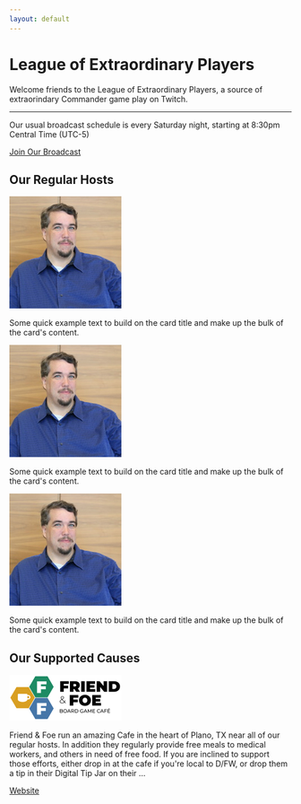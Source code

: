 ```yaml
---
layout: default
---
```


<div class="jumbotron">
  <h1 class="display-4">League of Extraordinary Players</h1>
  <p class="lead">Welcome friends to the League of Extraordinary Players, a source of extraorindary Commander game play on Twitch.</p>
  <hr class="my-4">
  <p>Our usual broadcast schedule is every Saturday night, starting at 8:30pm Central Time (UTC-5)</p>
  <a class="btn btn-primary btn-lg" href="http://twitch.tv/lxplayers" role="button">Join Our Broadcast</a>
</div>

<h2>Our Regular Hosts</h2>

<div class="row">
    <div class="card" class="col-sm">
        <img src="/img/Tim-Square200.jpg" class="card-img-top" alt="Tim">
        <div class="card-body">
            <p class="card-text">Some quick example text to build on the card title and make up the bulk of the card's content.</p>
        </div>
    </div>
    <div class="card" class="col-sm">
        <img src="/img/Tim-Square200.jpg" class="card-img-top" alt="Sam">
        <div class="card-body">
            <p class="card-text">Some quick example text to build on the card title and make up the bulk of the card's content.</p>
        </div>
    </div>
    <div class="card" class="col-sm">
        <img src="/img/Tim-Square200.jpg" class="card-img-top" alt="Zach">
        <div class="card-body">
            <p class="card-text">Some quick example text to build on the card title and make up the bulk of the card's content.</p>
        </div>
    </div>
</div>

<h2>Our Supported Causes</h2>

<div class="row">
    <div class="card" class="col-sm-4">
        <img src="/img/FriendAndFoe.png" class="card-img-top" alt="Friend and Foe">
        <div class="card-body">
            <p class="card-text">Friend & Foe run an amazing Cafe in the heart of Plano, TX near all of our regular hosts.  In addition they regularly provide free meals to medical workers, and others in need of free food.  If you are inclined to support those efforts, either drop in at the cafe if you're local to D/FW, or drop them a tip in their Digital Tip Jar on their ...</p>
            <a href="http://FriendAndFoeBGC.com" class="btn btn-primary">Website</a>
        </div>
    </div>
</div>